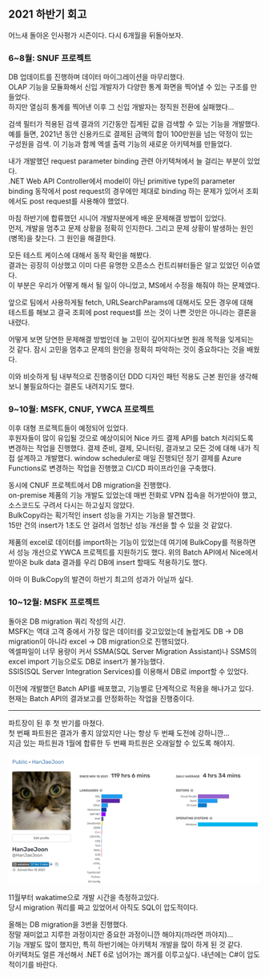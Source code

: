 ## 2021 하반기 회고

어느새 돌아온 인사평가 시즌이다. 다시 6개월을 뒤돌아보자.  

### 6~8월: SNUF 프로젝트
DB 업데이트를 진행하며 데이터 마이그레이션을 마무리했다.  
OLAP 기능을 모듈화해서 신입 개발자가 다양한 통계 화면을 찍어낼 수 있는 구조를 만들었다.  
하지만 열심히 통계를 찍어낸 이후 그 신입 개발자는 정직원 전환에 실패했다...  

검색 필터가 적용된 검색 결과의 기간동안 집계된 값을 검색할 수 있는 기능을 개발했다. 예를 들면, 2021년 동안 신용카드로 결제된 금액의 합이 100만원을 넘는 약정이 있는 구성원을 검색. 이 기능과 함께 엑셀 출력 기능의 새로운 아키텍쳐를 만들었다.  

내가 개발했던 request parameter binding 관련 아키텍쳐에서 늘 걸리는 부분이 있었다.  
.NET Web API Controller에서 model이 아닌 primitive type의 parameter binding 동작에서 post request의 경우에만 제대로 binding 하는 문제가 있어서 조회에서도 post request를 사용해야 했었다.  

마침 하반기에 합류했던 시니어 개발자분에게 배운 문제해결 방법이 있었다.  
먼저, 개발을 멈추고 문제 상황을 정확히 인지한다. 그리고 문제 상황이 발생하는 원인(병목)을 찾는다. 그 원인을 해결한다.  

모든 테스트 케이스에 대해서 동작 확인을 해봤다.  
결과는 굉장히 이상했고 이미 다른 유명한 오픈소스 컨트리뷰터들은 알고 있었던 이슈였다.  
이 부분은 우리가 어떻게 해서 될 일이 아니었고, MS에서 수정을 해줘야 하는 문제였다.  

앞으로 팀에서 사용하게될 fetch, URLSearchParams에 대해서도 모든 경우에 대해 테스트를 해보고 결국 조회에 post request를 쓰는 것이 나쁜 것만은 아니라는 결론을 내렸다.  

어떻게 보면 당연한 문제해결 방법인데 늘 고민이 깊어지다보면 원래 목적을 잊게되는 것 같다. 잠시 고민을 멈추고 문제의 원인을 정확히 파악하는 것이 중요하다는 것을 배웠다.  

이와 비슷하게 팀 내부적으로 진행중이던 DDD 디자인 패턴 적용도 근본 원인을 생각해보니 불필요하다는 결론도 내려지기도 했다.

### 9~10월: MSFK, CNUF, YWCA 프로젝트
이후 대형 프로젝트들이 예정되어 있었다.  
후원자들이 많이 유입될 것으로 예상이되어 Nice 카드 결제 API를 batch 처리되도록 변경하는 작업을 진행했다. 결제 준비, 결제, 모니터링, 결과보고 모든 것에 대해 내가 직접 설계하고 개발했다. window scheduler로 매일 진행되던 정기 결제를 Azure Functions로 변경하는 작업을 진행했고 CI/CD 파이프라인을 구축했다.  

동시에 CNUF 프로젝트에서 DB migration을 진행했다.  
on-premise 제품의 기능 개발도 있었는데 매번 전화로 VPN 접속을 허가받아야 했고, 소스코드도 구려서 다시는 하고싶지 않았다.  
BulkCopy라는 획기적인 insert 성능을 가지는 기능을 발견했다.  
15만 건의 insert가 1초도 안 걸려서 엄청난 성능 개선을 할 수 있을 것 같았다.

제품의 excel로 데이터를 import하는 기능이 있었는데 여기에 BulkCopy를 적용하면서 성능 개선으로 YWCA 프로젝트를 지원하기도 했다.
위의 Batch API에서 Nice에서 받아온 bulk data 결과를 우리 DB에 insert 할때도 적용하기도 했다.  

아마 이 BulkCopy의 발견이 하반기 최고의 성과가 아닐까 싶다.  

### 10~12월: MSFK 프로젝트
돌아온 DB migration 쿼리 작성의 시간.  
MSFK는 역대 고객 중에서 가장 많은 데이터를 갖고있었는데 놀랍게도 DB -> DB migration이 아니라 excel -> DB migration으로 진행되었다.  
엑셀파일이 너무 용량이 커서 SSMA(SQL Server Migration Assistant)나 SSMS의 excel import 기능으로도 DB로 insert가 불가능했다.  
SSIS(SQL Server Integration Services)를 이용해서 DB로 import할 수 있었다.  

이전에 개발했던 Batch API를 배포했고, 기능별로 단계적으로 적용을 해나가고 있다. 현재는 Batch API의 결과보고를 안정화하는 작업을 진행중이다.

--- 

파트장이 된 후 첫 반기를 마쳤다.  
첫 번째 파트원은 결과가 좋지 않았지만 나는 항상 두 번째 도전에 강하니깐...  
지금 있는 파트원과 1월에 합류한 두 번째 파트원은 오래일할 수 있도록 해야지.

[![](./images/wakatime.png)](https://wakatime.com/@HanJaeJoon)

11월부터 wakatime으로 개발 시간을 측정하고있다.  
당시 migration 쿼리를 짜고 있었어서 아직도 SQL이 압도적이다.  

올해는 DB migration을 3번을 진행했다.  
정말 재미없고 지루한 과정이지만 중요한 과정이니깐 해야지(까라면 까야지)...  
기능 개발도 많이 했지만, 특히 하반기에는 아키텍처 개발을 많이 하게 된 것 같다.  
아키텍처도 얼른 개선해서 .NET 6로 넘어가는 쾌거를 이루고싶다.
내년에는 C#이 압도적이기를 바란다.